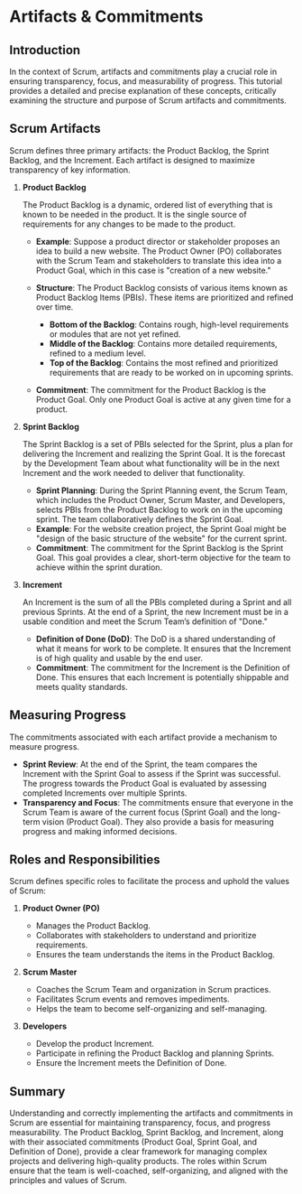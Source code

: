 # Artifacts & Commitments

## Introduction

In the context of Scrum, artifacts and commitments play a crucial role in ensuring transparency, focus, and measurability of progress. This tutorial provides a detailed and precise explanation of these concepts, critically examining the structure and purpose of Scrum artifacts and commitments.

## Scrum Artifacts

Scrum defines three primary artifacts: the Product Backlog, the Sprint Backlog, and the Increment. Each artifact is designed to maximize transparency of key information.

1. **Product Backlog**

   The Product Backlog is a dynamic, ordered list of everything that is known to be needed in the product. It is the single source of requirements for any changes to be made to the product.

   - **Example**: Suppose a product director or stakeholder proposes an idea to build a new website. The Product Owner (PO) collaborates with the Scrum Team and stakeholders to translate this idea into a Product Goal, which in this case is "creation of a new website."
   - **Structure**: The Product Backlog consists of various items known as Product Backlog Items (PBIs). These items are prioritized and refined over time.
     - **Bottom of the Backlog**: Contains rough, high-level requirements or modules that are not yet refined.
     - **Middle of the Backlog**: Contains more detailed requirements, refined to a medium level.
     - **Top of the Backlog**: Contains the most refined and prioritized requirements that are ready to be worked on in upcoming sprints.

   - **Commitment**: The commitment for the Product Backlog is the Product Goal. Only one Product Goal is active at any given time for a product.

2. **Sprint Backlog**

   The Sprint Backlog is a set of PBIs selected for the Sprint, plus a plan for delivering the Increment and realizing the Sprint Goal. It is the forecast by the Development Team about what functionality will be in the next Increment and the work needed to deliver that functionality.

   - **Sprint Planning**: During the Sprint Planning event, the Scrum Team, which includes the Product Owner, Scrum Master, and Developers, selects PBIs from the Product Backlog to work on in the upcoming sprint. The team collaboratively defines the Sprint Goal.
   - **Example**: For the website creation project, the Sprint Goal might be "design of the basic structure of the website" for the current sprint.
   - **Commitment**: The commitment for the Sprint Backlog is the Sprint Goal. This goal provides a clear, short-term objective for the team to achieve within the sprint duration.

3. **Increment**

   An Increment is the sum of all the PBIs completed during a Sprint and all previous Sprints. At the end of a Sprint, the new Increment must be in a usable condition and meet the Scrum Team’s definition of "Done."

   - **Definition of Done (DoD)**: The DoD is a shared understanding of what it means for work to be complete. It ensures that the Increment is of high quality and usable by the end user.
   - **Commitment**: The commitment for the Increment is the Definition of Done. This ensures that each Increment is potentially shippable and meets quality standards.

## Measuring Progress

The commitments associated with each artifact provide a mechanism to measure progress.

- **Sprint Review**: At the end of the Sprint, the team compares the Increment with the Sprint Goal to assess if the Sprint was successful. The progress towards the Product Goal is evaluated by assessing completed Increments over multiple Sprints.
- **Transparency and Focus**: The commitments ensure that everyone in the Scrum Team is aware of the current focus (Sprint Goal) and the long-term vision (Product Goal). They also provide a basis for measuring progress and making informed decisions.

## Roles and Responsibilities

Scrum defines specific roles to facilitate the process and uphold the values of Scrum:

1. **Product Owner (PO)**

   - Manages the Product Backlog.
   - Collaborates with stakeholders to understand and prioritize requirements.
   - Ensures the team understands the items in the Product Backlog.

2. **Scrum Master**

   - Coaches the Scrum Team and organization in Scrum practices.
   - Facilitates Scrum events and removes impediments.
   - Helps the team to become self-organizing and self-managing.

3. **Developers**

   - Develop the product Increment.
   - Participate in refining the Product Backlog and planning Sprints.
   - Ensure the Increment meets the Definition of Done.

## Summary

Understanding and correctly implementing the artifacts and commitments in Scrum are essential for maintaining transparency, focus, and progress measurability. The Product Backlog, Sprint Backlog, and Increment, along with their associated commitments (Product Goal, Sprint Goal, and Definition of Done), provide a clear framework for managing complex projects and delivering high-quality products. The roles within Scrum ensure that the team is well-coached, self-organizing, and aligned with the principles and values of Scrum.
